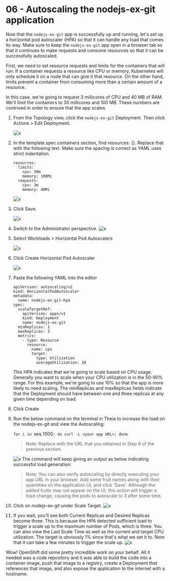 # 06 - Autoscaling the nodejs-ex-git application

Now that the `nodejs-ex-git` app is successfully up and running, let's set up a horizontal pod autoscaler (HPA) so that it can handle any load that comes its way. 
Make sure to keep the `nodejs-ex-git` app open in a browser tab so that it continues to make requests and consume resources so that it can be successfully autoscaled.

First, we need to set resource requests and limits for the containers that will run. If a container requests a resource like CPU or memory, Kubernetes will only schedule it on a node that can give it that resource. On the other hand, limits prevent a container from consuming more than a certain amount of a resource.

In this case, we're going to request 3 millicores of CPU and 40 MB of RAM. We'll limit the containers to 30 millicores and 100 MB. These numbers are contrived in order to ensure that the app scales.

1. From the Topology view, click the `nodejs-ex-git` Deployment. Then click Actions > Edit Deployment.

    ![x](deployment-on_oc_console.png)

2. In the template.spec.containers section, find resources: {}. Replace that with the following text. Make sure the spacing is correct as YAML uses strict indentation.

    ```shell
    resources:
      limits:
        cpu: 30m
        memory: 100Mi
      requests:
        cpu: 3m
        memory: 40Mi
    ```
    ![x](update-yaml-1.png)

3. Click Save.

    ![x](save-yaml-1.png)

4. Switch to the Administrator perspective.
    ![x](switch-to-admin.png)

5. Select Workloads > Horizontal Pod Autoscalers

    ![x](workloads---hpa.png)

6. Click Create Horizontal Pod Autoscaler

    ![x](create-hpa.png)

7. Paste the following YAML into the editor

    ```shell
    apiVersion: autoscaling/v2
    kind: HorizontalPodAutoscaler
    metadata:
      name: nodejs-ex-git-hpa
    spec:
      scaleTargetRef:
        apiVersion: apps/v1
        kind: Deployment
        name: nodejs-ex-git
      minReplicas: 1
      maxReplicas: 3
      metrics:
        - type: Resource
          resource:
            name: cpu
            target:
              type: Utilization
              averageUtilization: 10
   ```
    This HPA indicates that we're going to scale based on CPU usage. Generally you want to scale when your CPU utilization is in the 50-90% range. For this example, we're going to use 10% so that the app is more likely to need scaling. The minReplicas and maxReplicas fields indicate that the Deployment should have between one and three replicas at any given time depending on load.

8. Click Create

9. Run the below command on the terminal in Theia to increase the load on the nodejs-ex-git and view the Autoscaling:

    `for i in `seq 1000`; do curl -L <your app URL>; done`
    > Note: Replace <your app URL> with the URL that you obtained in Step 9 of the previous section.
    
   ![x](load_generation_output.png)
    The command will keep giving an output as below indicating successful load generation:

    > Note: You can also verify autoscaling by directly executing your app URL in your browser. Add some fruit names along with their quantities on the application UI, and click 'Save'. Although the added fruits may not appear on the UI, this action will trigger a load change, causing the pods to autoscale to 3 after some time.

10. Click on nodejs-ex-git under Scale Target.
   ![x](scale-target.png)

11. If you wait, you'll see both Current Replicas and Desired Replicas become three. This is because the HPA detected sufficient load to trigger a scale up to the maximum number of Pods, which is three. You can also view the Last Scale Time as well as the current and target CPU utilization. The target is obviously 1% since that's what we set it to. Note that it can take a few minutes to trigger the scale up.
   ![x](autoscaling-completed.png)


Wow! OpenShift did some pretty incredible work on your behalf. All it needed was a code repository and it was able to build the code into a container image, push that image to a registry, create a Deployment that references that image, and also expose the application to the internet with a hostname.
